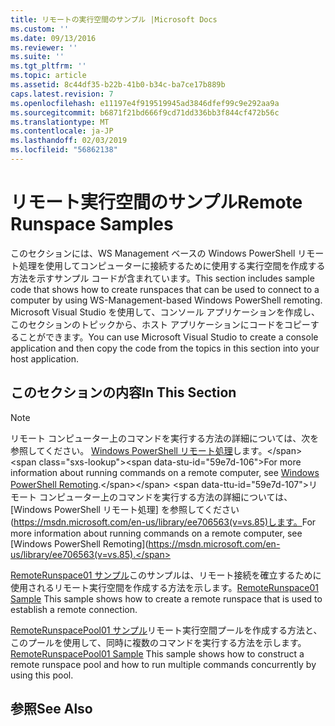 ```yaml
---
title: リモートの実行空間のサンプル |Microsoft Docs
ms.custom: ''
ms.date: 09/13/2016
ms.reviewer: ''
ms.suite: ''
ms.tgt_pltfrm: ''
ms.topic: article
ms.assetid: 8c44df35-b22b-41b0-b34c-ba7ce17b889b
caps.latest.revision: 7
ms.openlocfilehash: e11197e4f919519945ad3846dfef99c9e292aa9a
ms.sourcegitcommit: b6871f21bd666f9cd71dd336bb3f844cf472b56c
ms.translationtype: MT
ms.contentlocale: ja-JP
ms.lasthandoff: 02/03/2019
ms.locfileid: "56862138"
---
```

# <a name="remote-runspace-samples"></a><span data-ttu-id="59e7d-102">リモート実行空間のサンプル</span><span class="sxs-lookup"><span data-stu-id="59e7d-102">Remote Runspace Samples</span></span>

<span data-ttu-id="59e7d-103">このセクションには、WS Management ベースの Windows PowerShell リモート処理を使用してコンピューターに接続するために使用する実行空間を作成する方法を示すサンプル コードが含まれています。</span><span class="sxs-lookup"><span data-stu-id="59e7d-103">This section includes sample code that shows how to create runspaces that can be used to connect to a computer by using WS-Management-based Windows PowerShell remoting.</span></span> <span data-ttu-id="59e7d-104">Microsoft Visual Studio を使用して、コンソール アプリケーションを作成し、このセクションのトピックから、ホスト アプリケーションにコードをコピーすることができます。</span><span class="sxs-lookup"><span data-stu-id="59e7d-104">You can use Microsoft Visual Studio to create a console application and then copy the code from the topics in this section into your host application.</span></span>

## <a name="in-this-section"></a><span data-ttu-id="59e7d-105">このセクションの内容</span><span class="sxs-lookup"><span data-stu-id="59e7d-105">In This Section</span></span>

> [!NOTE]
> <span data-ttu-id="59e7d-106">リモート コンピューター上のコマンドを実行する方法の詳細については、次を参照してください。 [Windows PowerShell リモート処理](https://msdn.microsoft.com/en-us/library/ee706563(v=vs.85).aspx)します。</span><span class="sxs-lookup"><span data-stu-id="59e7d-106">For more information about running commands on a remote computer, see [Windows PowerShell Remoting](https://msdn.microsoft.com/en-us/library/ee706563(v=vs.85).aspx).</span></span>
> <span data-ttu-id="59e7d-107">リモート コンピューター上のコマンドを実行する方法の詳細については、[Windows PowerShell リモート処理] を参照してください (https://msdn.microsoft.com/en-us/library/ee706563(v=vs.85)します。</span><span class="sxs-lookup"><span data-stu-id="59e7d-107">For more information about running commands on a remote computer, see [Windows PowerShell Remoting](https://msdn.microsoft.com/en-us/library/ee706563(v=vs.85).</span></span>

 <span data-ttu-id="59e7d-108">[RemoteRunspace01 サンプル](./remoterunspace01-sample.md)このサンプルは、リモート接続を確立するために使用されるリモート実行空間を作成する方法を示します。</span><span class="sxs-lookup"><span data-stu-id="59e7d-108">[RemoteRunspace01 Sample](./remoterunspace01-sample.md) This sample shows how to create a remote runspace that is used to establish a remote connection.</span></span>

 <span data-ttu-id="59e7d-109">[RemoteRunspacePool01 サンプル](./remoterunspacepool01-sample.md)リモート実行空間プールを作成する方法と、このプールを使用して、同時に複数のコマンドを実行する方法を示します。</span><span class="sxs-lookup"><span data-stu-id="59e7d-109">[RemoteRunspacePool01 Sample](./remoterunspacepool01-sample.md) This sample shows how to construct a remote runspace pool and how to run multiple commands concurrently by using this pool.</span></span>

## <a name="see-also"></a><span data-ttu-id="59e7d-110">参照</span><span class="sxs-lookup"><span data-stu-id="59e7d-110">See Also</span></span>

